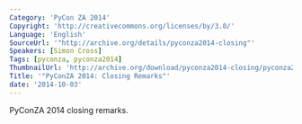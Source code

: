 ```yaml
---
Category: 'PyCon ZA 2014'
Copyright: 'http://creativecommons.org/licenses/by/3.0/'
Language: 'English'
SourceUrl: '"http://archive.org/details/pyconza2014-closing"'
Speakers: [Simon Cross]
Tags: [pyconza, pyconza2014]
ThumbnailUrl: 'http://archive.org/download/pyconza2014-closing/pyconza2014-closing.thumbs/CLOSING_000870.jpg'
Title: '"PyConZA 2014: Closing Remarks"'
date: '2014-10-03'
---
```

PyConZA 2014 closing remarks.